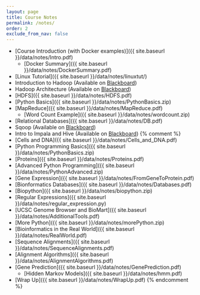 ```yaml
---
layout: page
title: Course Notes 
permalink: /notes/
order: 2
exclude_from_nav: false
---
```


* [Course Introduction (with Docker examples)]({{ site.baseurl }}/data/notes/Intro.pdf)
    * [Docker Summary]({{ site.baseurl }}/data/notes/DockerSummary.pdf)
* [Linux Tutorial]({{ site.baseurl }}/data/notes/linuxtut/)
* Introduction to Hadoop (Available on [Blackboard](https://easternct.blackboard.com/))
* Hadoop Architecture (Available on [Blackboard](https://easternct.blackboard.com/))
* [HDFS]({{ site.baseurl }}/data/notes/HDFS.pdf)
* [Python Basics]({{ site.baseurl }}/data/notes/PythonBasics.zip)
* [MapReduce]({{ site.baseurl }}/data/notes/MapReduce.pdf)
    * [Word Count Example]({{ site.baseurl }}/data/notes/wordcount.zip)
* [Relational Databases]({{ site.baseurl }}/data/notes/DB.pdf)
* Sqoop (Available on [Blackboard](https://easternct.blackboard.com/))
* Intro to Impala and Hive (Available on [Blackboard](https://easternct.blackboard.com/))
{% comment %}
* [Cells and DNA]({{ site.baseurl }}/data/notes/Cells_and_DNA.pdf)
* [Python Programming Basics]({{ site.baseurl }}/data/notes/PythonBasics.zip)
* [Proteins]({{ site.baseurl }}/data/notes/Proteins.pdf)
* [Advanced Python Programming]({{ site.baseurl }}/data/notes/PythonAdvanced.zip)
* [Gene Expression]({{ site.baseurl }}/data/notes/FromGeneToProtein.pdf)
* [Bionformatics Databases]({{ site.baseurl }}/data/notes/Databases.pdf)
* [Biopython]({{ site.baseurl }}/data/notes/biopython.zip)
* [Regular Expressions]({{ site.baseurl }}/data/notes/regular_expression.py)
* [UCSC Genome Browser and BioMart]({{ site.baseurl }}/data/notes/AdditionalTools.pdf)
* [More Python]({{ site.baseurl }}/data/notes/morePython.zip)
* [Bioinformatics in the Real World]({{ site.baseurl }}/data/notes/RealWorld.pdf)
* [Sequence Alignments]({{ site.baseurl }}/data/notes/SequenceAlignments.pdf)
* [Alignment Algorithms]({{ site.baseurl }}/data/notes/AlignmentAlgorithms.pdf)
* [Gene Prediction]({{ site.baseurl }}/data/notes/GenePrediction.pdf)
    * [Hidden Markov Models]({{ site.baseurl }}/data/notes/hmm.pdf)
* [Wrap Up]({{ site.baseurl }}/data/notes/WrapUp.pdf)
{% endcomment %}
